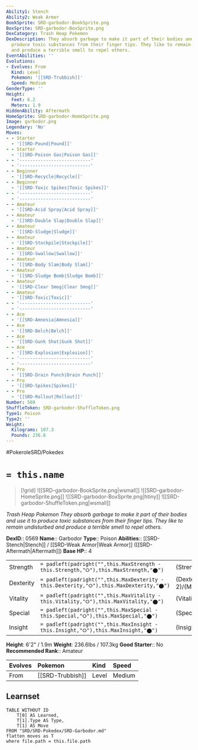 ```yaml
---
Ability1: Stench
Ability2: Weak Armor
BookSprite: SRD-garbodor-BookSprite.png
BoxSprite: SRD-garbodor-BoxSprite.png
DexCategory: Trash Heap Pokemon
DexDescription: They absorb garbage to make it part of their bodies and use it to
  produce toxic substances from their finger tips. They like to remain undisturbed
  and produce a terrible smell to repel others.
EventAbilities: ''
Evolutions:
- Evolves: From
  Kind: Level
  Pokemon: '[[SRD-Trubbish]]'
  Speed: Medium
GenderType: ''
Height:
  Feet: 6.2
  Meters: 1.9
HiddenAbility: Aftermath
HomeSprite: SRD-garbodor-HomeSprite.png
Image: garbodor.png
Legendary: 'No'
Moves:
- - Starter
  - '[[SRD-Pound|Pound]]'
- - Starter
  - '[[SRD-Poison Gas|Poison Gas]]'
- - '---------------------------'
  - '---------------------------'
- - Beginner
  - '[[SRD-Recycle|Recycle]]'
- - Beginner
  - '[[SRD-Toxic Spikes|Toxic Spikes]]'
- - '---------------------------'
  - '---------------------------'
- - Amateur
  - '[[SRD-Acid Spray|Acid Spray]]'
- - Amateur
  - '[[SRD-Double Slap|Double Slap]]'
- - Amateur
  - '[[SRD-Sludge|Sludge]]'
- - Amateur
  - '[[SRD-Stockpile|Stockpile]]'
- - Amateur
  - '[[SRD-Swallow|Swallow]]'
- - Amateur
  - '[[SRD-Body Slam|Body Slam]]'
- - Amateur
  - '[[SRD-Sludge Bomb|Sludge Bomb]]'
- - Amateur
  - '[[SRD-Clear Smog|Clear Smog]]'
- - Amateur
  - '[[SRD-Toxic|Toxic]]'
- - '---------------------------'
  - '---------------------------'
- - Ace
  - '[[SRD-Amnesia|Amnesia]]'
- - Ace
  - '[[SRD-Belch|Belch]]'
- - Ace
  - '[[SRD-Gunk Shot|Gunk Shot]]'
- - Ace
  - '[[SRD-Explosion|Explosion]]'
- - '---------------------------'
  - '---------------------------'
- - Pro
  - '[[SRD-Drain Punch|Drain Punch]]'
- - Pro
  - '[[SRD-Spikes|Spikes]]'
- - Pro
  - '[[SRD-Rollout|Rollout]]'
Number: 569
ShuffleToken: SRD-garbodor-ShuffleToken.png
Type1: Poison
Type2: ''
Weight:
  Kilograms: 107.3
  Pounds: 236.6
---
```


#PokeroleSRD/Pokedex

# `= this.name`

> [!grid]
> ![[SRD-garbodor-BookSprite.png|wsmall]]
> ![[SRD-garbodor-HomeSprite.png]]
> ![[SRD-garbodor-BoxSprite.png|htiny]]
> ![[SRD-garbodor-ShuffleToken.png|wsmall]]


*Trash Heap Pokemon*
*They absorb garbage to make it part of their bodies and use it to produce toxic substances from their finger tips. They like to remain undisturbed and produce a terrible smell to repel others.*

**DexID**:: 0569
**Name**:: Garbodor
**Type**:: Poison
**Abilities**:: [[SRD-Stench|Stench]] / [[SRD-Weak Armor|Weak Armor]] ([[SRD-Aftermath|Aftermath]])
**Base HP**:: 4

|           |                                                                                        |                                          |
| --------- | -------------------------------------------------------------------------------------- | ---------------------------------------- |
| Strength  | `= padleft(padright("",this.MaxStrength - this.Strength,"⭘"),this.MaxStrength,"⬤")`    | (Strength::3)/(MaxStrength::6)   |
| Dexterity | `= padleft(padright("",this.MaxDexterity - this.Dexterity,"⭘"),this.MaxDexterity,"⬤")` | (Dexterity:: 2)/(MaxDexterity::5) |
| Vitality  | `= padleft(padright("",this.MaxVitality - this.Vitality,"⭘"),this.MaxVitality,"⬤")`    | (Vitality::2)/(MaxVitality::5)   |
| Special   | `= padleft(padright("",this.MaxSpecial - this.Special,"⭘"),this.MaxSpecial,"⬤")`       | (Special::2)/(MaxSpecial::4)     |
| Insight   | `= padleft(padright("",this.MaxInsight - this.Insight,"⭘"),this.MaxInsight,"⬤")`       | (Insight::2)/(MaxInsight::5)     |

**Height**: 6'2" / 1.9m
**Weight**: 236.6lbs / 107.3kg
**Good Starter**:: No
**Recommended Rank**:: Amateur

| Evolves   | Pokemon          | Kind   | Speed   |
|:----------|:-----------------|:-------|:--------|
| From      | [[SRD-Trubbish]] | Level  | Medium  |

## Learnset

```dataview
TABLE WITHOUT ID
    T[0] AS Learned,
    T[1].Type AS Type,
    T[1] AS Move
FROM "SRD/SRD-Pokedex/SRD-Garbodor.md"
flatten moves as T
where file.path = this.file.path
```
